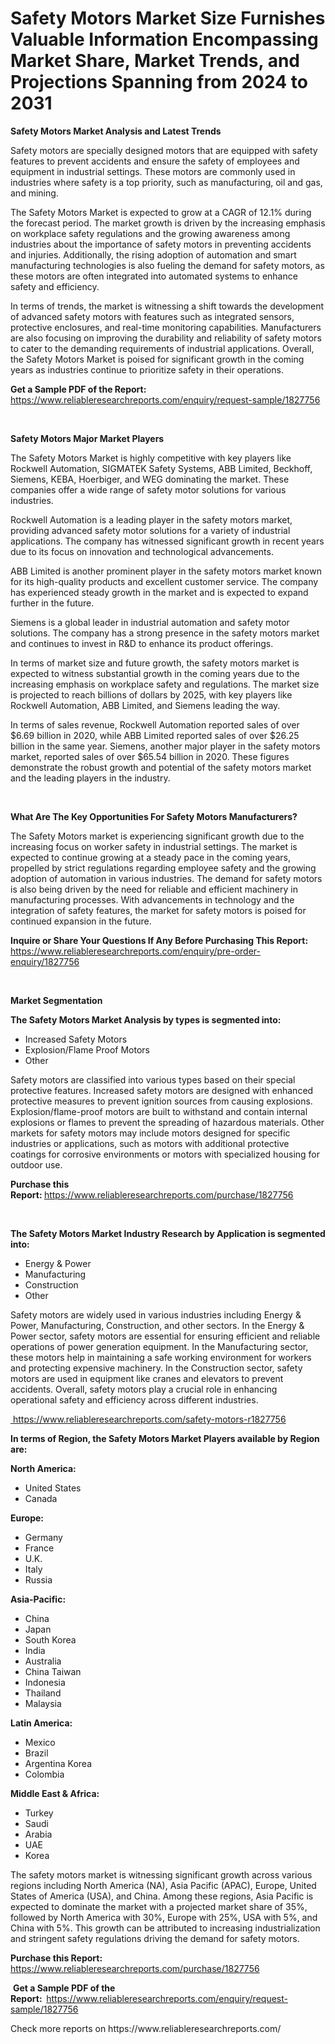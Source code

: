 <p><h1>Safety Motors Market Size Furnishes Valuable Information Encompassing Market Share, Market Trends, and Projections Spanning from 2024 to 2031</h1></p><p><strong>Safety Motors Market Analysis and Latest Trends</strong></p>
<p><p>Safety motors are specially designed motors that are equipped with safety features to prevent accidents and ensure the safety of employees and equipment in industrial settings. These motors are commonly used in industries where safety is a top priority, such as manufacturing, oil and gas, and mining.</p><p>The Safety Motors Market is expected to grow at a CAGR of 12.1% during the forecast period. The market growth is driven by the increasing emphasis on workplace safety regulations and the growing awareness among industries about the importance of safety motors in preventing accidents and injuries. Additionally, the rising adoption of automation and smart manufacturing technologies is also fueling the demand for safety motors, as these motors are often integrated into automated systems to enhance safety and efficiency.</p><p>In terms of trends, the market is witnessing a shift towards the development of advanced safety motors with features such as integrated sensors, protective enclosures, and real-time monitoring capabilities. Manufacturers are also focusing on improving the durability and reliability of safety motors to cater to the demanding requirements of industrial applications. Overall, the Safety Motors Market is poised for significant growth in the coming years as industries continue to prioritize safety in their operations.</p></p>
<p><strong>Get a Sample PDF of the Report:&nbsp;</strong> <a href="https://www.reliableresearchreports.com/enquiry/request-sample/1827756">https://www.reliableresearchreports.com/enquiry/request-sample/1827756</a></p>
<p>&nbsp;</p>
<p><strong>Safety Motors Major Market Players</strong></p>
<p><p>The Safety Motors Market is highly competitive with key players like Rockwell Automation, SIGMATEK Safety Systems, ABB Limited, Beckhoff, Siemens, KEBA, Hoerbiger, and WEG dominating the market. These companies offer a wide range of safety motor solutions for various industries.</p><p>Rockwell Automation is a leading player in the safety motors market, providing advanced safety motor solutions for a variety of industrial applications. The company has witnessed significant growth in recent years due to its focus on innovation and technological advancements.</p><p>ABB Limited is another prominent player in the safety motors market known for its high-quality products and excellent customer service. The company has experienced steady growth in the market and is expected to expand further in the future.</p><p>Siemens is a global leader in industrial automation and safety motor solutions. The company has a strong presence in the safety motors market and continues to invest in R&D to enhance its product offerings.</p><p>In terms of market size and future growth, the safety motors market is expected to witness substantial growth in the coming years due to the increasing emphasis on workplace safety and regulations. The market size is projected to reach billions of dollars by 2025, with key players like Rockwell Automation, ABB Limited, and Siemens leading the way.</p><p>In terms of sales revenue, Rockwell Automation reported sales of over $6.69 billion in 2020, while ABB Limited reported sales of over $26.25 billion in the same year. Siemens, another major player in the safety motors market, reported sales of over $65.54 billion in 2020. These figures demonstrate the robust growth and potential of the safety motors market and the leading players in the industry.</p></p>
<p>&nbsp;</p>
<p><strong>What Are The Key Opportunities For Safety Motors Manufacturers?</strong></p>
<p><p>The Safety Motors market is experiencing significant growth due to the increasing focus on worker safety in industrial settings. The market is expected to continue growing at a steady pace in the coming years, propelled by strict regulations regarding employee safety and the growing adoption of automation in various industries. The demand for safety motors is also being driven by the need for reliable and efficient machinery in manufacturing processes. With advancements in technology and the integration of safety features, the market for safety motors is poised for continued expansion in the future.</p></p>
<p><strong>Inquire or Share Your Questions If Any Before Purchasing This Report:</strong> <a href="https://www.reliableresearchreports.com/enquiry/pre-order-enquiry/1827756">https://www.reliableresearchreports.com/enquiry/pre-order-enquiry/1827756</a></p>
<p>&nbsp;</p>
<p><strong>Market Segmentation</strong></p>
<p><strong>The Safety Motors Market Analysis by types is segmented into:</strong></p>
<p><ul><li>Increased Safety Motors</li><li>Explosion/Flame Proof Motors</li><li>Other</li></ul></p>
<p><p>Safety motors are classified into various types based on their special protective features. Increased safety motors are designed with enhanced protective measures to prevent ignition sources from causing explosions. Explosion/flame-proof motors are built to withstand and contain internal explosions or flames to prevent the spreading of hazardous materials. Other markets for safety motors may include motors designed for specific industries or applications, such as motors with additional protective coatings for corrosive environments or motors with specialized housing for outdoor use.</p></p>
<p><strong>Purchase this Report:&nbsp;</strong><a href="https://www.reliableresearchreports.com/purchase/1827756">https://www.reliableresearchreports.com/purchase/1827756</a></p>
<p>&nbsp;</p>
<p><strong>The Safety Motors Market Industry Research by Application is segmented into:</strong></p>
<p><ul><li>Energy & Power</li><li>Manufacturing</li><li>Construction</li><li>Other</li></ul></p>
<p><p>Safety motors are widely used in various industries including Energy & Power, Manufacturing, Construction, and other sectors. In the Energy & Power sector, safety motors are essential for ensuring efficient and reliable operations of power generation equipment. In the Manufacturing sector, these motors help in maintaining a safe working environment for workers and protecting expensive machinery. In the Construction sector, safety motors are used in equipment like cranes and elevators to prevent accidents. Overall, safety motors play a crucial role in enhancing operational safety and efficiency across different industries.</p></p>
<p><a href="https://www.reliableresearchreports.com/safety-motors-r1827756">&nbsp;https://www.reliableresearchreports.com/safety-motors-r1827756</a></p>
<p><strong>In terms of Region, the Safety Motors Market Players available by Region are:</strong></p>
<p>
    <p> <strong> North America: </strong>
        <ul>
            <li>United States</li>
            <li>Canada</li>
        </ul>
        </p> 
    <p> <strong> Europe: </strong>
        <ul>
            <li>Germany</li>
            <li>France</li>
            <li>U.K.</li>
            <li>Italy</li>
            <li>Russia</li>
        </ul>
        </p> 
    <p> <strong> Asia-Pacific: </strong>
        <ul>
            <li>China</li>
            <li>Japan</li>
            <li>South Korea</li>
            <li>India</li>
            <li>Australia</li>
            <li>China Taiwan</li>
            <li>Indonesia</li>
            <li>Thailand</li>
            <li>Malaysia</li>
        </ul>
        </p> 
    <p> <strong> Latin America: </strong>
        <ul>
            <li>Mexico</li>
            <li>Brazil</li>
            <li>Argentina Korea</li>
            <li>Colombia</li>
        </ul>
        </p> 
    <p> <strong> Middle East & Africa: </strong>
        <ul>
            <li>Turkey</li>
            <li>Saudi</li>
            <li>Arabia</li>
            <li>UAE</li>
            <li>Korea</li>
        </ul>
    </p>
    </p>
<p><p>The safety motors market is witnessing significant growth across various regions including North America (NA), Asia Pacific (APAC), Europe, United States of America (USA), and China. Among these regions, Asia Pacific is expected to dominate the market with a projected market share of 35%, followed by North America with 30%, Europe with 25%, USA with 5%, and China with 5%. This growth can be attributed to increasing industrialization and stringent safety regulations driving the demand for safety motors.</p></p>
<p><strong>Purchase this Report: </strong><a href="https://www.reliableresearchreports.com/purchase/1827756">https://www.reliableresearchreports.com/purchase/1827756</a></p>
<p>&nbsp;<strong>Get a Sample PDF of the Report:&nbsp;&nbsp;</strong><a href="https://www.reliableresearchreports.com/enquiry/request-sample/1827756">https://www.reliableresearchreports.com/enquiry/request-sample/1827756</a></p>
<p><strong></strong></p>
<p>Check more reports on https://www.reliableresearchreports.com/</p>